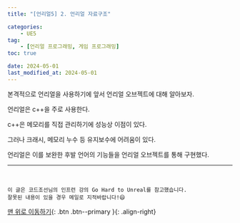 ```yaml
---
title: "[언리얼5] 2. 언리얼 자료구조"

categories: 
    - UE5
tag: 
    - [언리얼 프로그래밍, 게임 프로그래밍]
toc: true

date: 2024-05-01
last_modified_at: 2024-05-01
---
```


본격적으로 언리얼을 사용하기에 앞서 언리얼 오브젝트에 대해 알아보자.

언리얼은 c++을 주로 사용한다.

c++은 메모리를 직접 관리하기에 성능상 이점이 있다.

그러나 크래시, 메모리 누수 등 유지보수에 어려움이 있다.

언리얼은 이를 보완한 후발 언어의 기능들을 언리얼 오브젝트를 통해 구현했다.


***
<br>

    이 글은 코드조선님의 인프런 강의 Go Hard to Unreal를 참고했습니다.
    잘못된 내용이 있을 경우 메일로 지적바랍니다!😄

[맨 위로 이동하기](#){: .btn .btn--primary }{: .align-right}